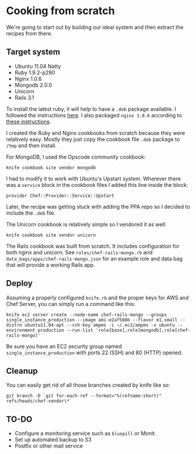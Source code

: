 Cooking from scratch
====================

We're going to start out by building our ideal system and then extract
the recipes from there.

Target system
-------------
* Ubuntu 11.04 Natty
* Ruby 1.9.2-p290
* Nginx 1.0.6
* Mongodb 2.0.0
* Unicorn
* Rails 3.1

To install the latest ruby, it will help to have a `.deb` package
available. I followed the instructions
[here](http://threebrothers.org/brendan/blog/ruby-1-9-2-on-ubuntu-11-04/). I
also packaged `nginx 1.0.6` according to [these instructions](http://ubuntuforums.org/showthread.php?t=1105902).

I created the Ruby and Nginx cookbooks from scratch because they were
relatively easy. Mostly they just copy the cookbook file `.deb`
package to `/tmp` and then install.

For MongoDB, I used the Opscode community cookbook:

    knife cookbook site vendor mongodb

I had to modify it to work with Ubuntu's Upstart system. Wherever
there was a `service` block in the cookbook files I added this line
inside the block:

    provider Chef::Provider::Service::Upstart

Later, the recipe was getting stuck with adding the PPA repo so I
decided to include the `.deb` file.

The Unicorn cookbook is relatively simple so I vendored it as well:

    knife cookbook site vendor unicorn

The Rails cookbook was built from scratch. It includes configuration
for both nginx and unicorn. See `roles/chef-rails-mongo.rb` and
`data_bags/apps/chef-rails-mongo.json` for an
example role and data bag that will provide a working Rails app.

Deploy
------
Assuming a properly configured `knife.rb` and the proper keys for AWS
and Chef Server, you can simply run a command like this:

    knife ec2 server create --node-name chef-rails-mongo --groups single_instance_production --image ami-e2af508b --flavor m1.small --distro ubuntu11.04-apt --ssh-key ampms -i ~/.ec2/ampms -x ubuntu --environment production --run-list 'role[base],role[mongodb],role[chef-rails-mongo]'

Be sure you have an EC2 security group named
`single_instance_production` with ports 22 (SSH) and 80 (HTTP) opened.

Cleanup
-------
You can easily get rid of all those branches created by knife like so:

    git branch -D `git for-each-ref --format="%(refname:short)" refs/heads/chef-vendor\*`

TO-DO
-----
* Configure a monitoring service such as `bluepill` or Monit.
* Set up automated backup to S3
* Postfix or other mail service

